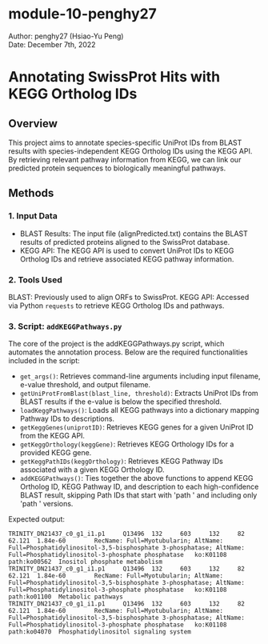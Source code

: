 # module-10-penghy27  
Author: penghy27 (Hsiao-Yu Peng)  
Date: December 7th, 2022  

# Annotating SwissProt Hits with KEGG Ortholog IDs

## Overview

This project aims to annotate species-specific UniProt IDs from BLAST results with species-independent KEGG Ortholog IDs using the KEGG API. By retrieving relevant pathway information from KEGG, we can link our predicted protein sequences to biologically meaningful pathways.

## Methods

### 1. Input Data
- BLAST Results: The input file (alignPredicted.txt) contains the BLAST results of predicted proteins aligned to the SwissProt database.
- KEGG API: The KEGG API is used to convert UniProt IDs to KEGG Ortholog IDs and retrieve associated KEGG pathway information.

### 2. Tools Used
BLAST: Previously used to align ORFs to SwissProt.
KEGG API: Accessed via Python `requests` to retrieve KEGG Ortholog IDs and pathways.

### 3. Script: `addKEGGPathways.py`
The core of the project is the addKEGGPathways.py script, which automates the annotation process. Below are the required functionalities included in the script:

- `get_args()`: Retrieves command-line arguments including input filename, e-value threshold, and output filename.
- `getUniProtFromBlast(blast_line, threshold)`: Extracts UniProt IDs from BLAST results if the e-value is below the specified threshold.
- `loadKeggPathways()`: Loads all KEGG pathways into a dictionary mapping Pathway IDs to descriptions.
- `getKeggGenes(uniprotID)`: Retrieves KEGG genes for a given UniProt ID from the KEGG API.
- `getKeggOrthology(keggGene)`: Retrieves KEGG Orthology IDs for a provided KEGG gene.
- `getKeggPathIDs(keggOrthology)`: Retrieves KEGG Pathway IDs associated with a given KEGG Orthology ID.
- `addKEGGPathways()`: Ties together the above functions to append KEGG Ortholog ID, KEGG Pathway ID, and description to each high-confidence BLAST result, skipping Path IDs that start with 'path
' and including only 'path
' versions.


Expected output:
```
TRINITY_DN21437_c0_g1_i1.p1     Q13496  132     603     132     82      62.121  1.84e-60        RecName: Full=Myotubularin; AltName: Full=Phosphatidylinositol-3,5-bisphosphate 3-phosphatase; AltName: Full=Phosphatidylinositol-3-phosphate phosphatase   ko:K01108 path:ko00562  Inositol phosphate metabolism
TRINITY_DN21437_c0_g1_i1.p1     Q13496  132     603     132     82      62.121  1.84e-60        RecName: Full=Myotubularin; AltName: Full=Phosphatidylinositol-3,5-bisphosphate 3-phosphatase; AltName: Full=Phosphatidylinositol-3-phosphate phosphatase   ko:K01108 path:ko01100  Metabolic pathways
TRINITY_DN21437_c0_g1_i1.p1     Q13496  132     603     132     82      62.121  1.84e-60        RecName: Full=Myotubularin; AltName: Full=Phosphatidylinositol-3,5-bisphosphate 3-phosphatase; AltName: Full=Phosphatidylinositol-3-phosphate phosphatase   ko:K01108 path:ko04070  Phosphatidylinositol signaling system
```

